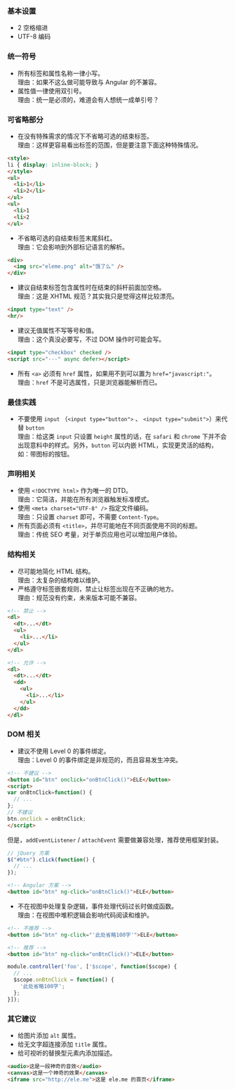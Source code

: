 ### 基本设置

* 2 空格缩进
* UTF-8 编码

### 统一符号

* 所有标签和属性名称一律小写。<br/>
  理由：如果不这么做可能导致与 Angular 的不兼容。
* 属性值一律使用双引号。<br/>
  理由：统一是必须的，难道会有人想统一成单引号？

### 可省略部分

* 在没有特殊需求的情况下不省略可选的结束标签。<br/>
  理由：这样更容易看出标签的范围，但是要注意下面这种特殊情况。

```html
<style>
li { display: inline-block; }
</style>
<ul>
  <li>1</li>
  <li>2</li>
</ul>
<ul>
  <li>1
  <li>2
</ul>
```

* 不省略可选的自结束标签末尾斜杠。<br/>
  理由：它会影响到外部标记语言的解析。

```html
<div>
  <img src="eleme.png" alt="饿了么" />
</div>
```

* 建议自结束标签包含属性时在结束的斜杆前面加空格。<br/>
  理由：这是 XHTML 规范？其实我只是觉得这样比较漂亮。

```html
<input type="text" />
<hr/>
```

* 建议无值属性不写等号和值。<br/>
  理由：这个真没必要写，不过 DOM 操作时可能会写。

```html
<input type="checkbox" checked />
<script src="···" async defer></script>
```

* 所有 `<a>` 必须有 `href` 属性，如果用不到可以置为 `href="javascript:"`。<br/>
  理由：`href` 不是可选属性，只是浏览器能解析而已。

### 最佳实践

* 不要使用 `input` （`<input type="button">` 、 `<input type="submit">`）来代替 `button` <br/>
  理由：给这类 `input` 只设置 `height` 属性的话，在 `safari` 和 `chrome` 下并不会出现意料中的样式。另外，`button` 可以内嵌 HTML，实现更灵活的结构，如：带图标的按钮。

### 声明相关

* 使用 `<!DOCTYPE html>` 作为唯一的 DTD。<br/>
  理由：它简洁，并能在所有浏览器触发标准模式。
* 使用 `<meta charset="UTF-8" />` 指定文件编码。<br/>
  理由：只设置 `charset` 即可，不需要 `Content-Type`。
* 所有页面必须有 `<title>`，并尽可能地在不同页面使用不同的标题。<br/>
  理由：传统 SEO 考量，对于单页应用也可以增加用户体验。

### 结构相关

* 尽可能地简化 HTML 结构。<br/>
  理由：太复杂的结构难以维护。
* 严格遵守标签嵌套规则，禁止让标签出现在不正确的地方。<br/>
  理由：规范没有约束，未来版本可能不兼容。

```html
<!-- 禁止 -->
<dl>
  <dt>...</dt>
  <ul>
    <li>...</li>
  </ul>
</dl>

<!-- 允许 -->
<dl>
  <dt>...</dt>
  <dd>
    <ul>
      <li>...</li>
    </ul>
  </dd>
</dl>
```

### DOM 相关

* 建议不使用 Level 0 的事件绑定。<br/>
  理由：Level 0 的事件绑定是非规范的，而且容易发生冲突。

```html
<!-- 不建议 -->
<button id="btn" onclick="onBtnClick()">ELE</button>
<script>
var onBtnClick=function() {
  // ...
};
// 不建议
btn.onclick = onBtnClick;
</script>
```

但是，`addEventListener` / `attachEvent` 需要做兼容处理，推荐使用框架封装。

```js
// jQuery 方案
$("#btn").click(function() {
  // ...
});
```

```html
<!-- Angular 方案 -->
<button id="btn" ng-click="onBtnClick()">ELE</button>
```

* 不在视图中处理复杂逻辑，事件处理代码过长时做成函数。<br/>
  理由：在视图中堆积逻辑会影响代码阅读和维护。

```html
<!-- 不推荐 -->
<button id="btn" ng-click="'此处省略100字'">ELE</button>
```
```html
<!-- 推荐 -->
<button id="btn" ng-click="onBtnClick()">ELE</button>
```
```js
module.controller('foo', ['$scope', function($scope) {
  // ...
  $scope.onBtnClick = function() {
    '此处省略100字';
  };
}]);
```

### 其它建议

* 给图片添加 `alt` 属性。
* 给无文字超连接添加 `title` 属性。
* 给可视听的替换型元素内添加描述。

```html
<audio>这是一段神奇的音效</audio>
<canvas>这是一个神奇的效果</canvas>
<iframe src="http://ele.me">这是 ele.me 的首页</iframe>
```